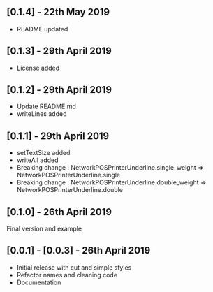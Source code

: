 ## [0.1.4] - 22th May 2019

* README updated

## [0.1.3] - 29th April 2019

* License added

## [0.1.2] - 29th April 2019

* Update README.md
* writeLines added

## [0.1.1] - 29th April 2019

* setTextSize added
* writeAll added
* Breaking change : NetworkPOSPrinterUnderline.single_weight => NetworkPOSPrinterUnderline.single
* Breaking change : NetworkPOSPrinterUnderline.double_weight => NetworkPOSPrinterUnderline.double

## [0.1.0] - 26th April 2019

Final version and example

## [0.0.1] - [0.0.3] - 26th April 2019

* Initial release with cut and simple styles
* Refactor names and cleaning code
* Documentation
